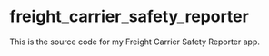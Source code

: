 # freight_carrier_safety_reporter
This is the source code for my Freight Carrier Safety Reporter app.
